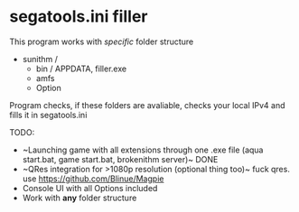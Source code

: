 # segatools.ini filler

This program works with *specific* folder structure

- sunithm / 
	- bin /		APPDATA, filler.exe
	- amfs
	- Option

Program checks, if these folders are avaliable, checks your local IPv4 and fills it in segatools.ini

TODO: 
- ~Launching game with all extensions through one .exe file (aqua start.bat, game start.bat, brokenithm server)~ DONE
- ~QRes integration for >1080p resolution (optional thing too)~ fuck qres. use https://github.com/Blinue/Magpie
- Console UI with all Options included
- Work with **any** folder structure
